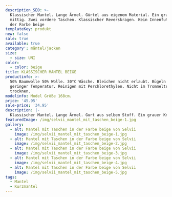 ```yaml
---
description_SEO: >-
  Klassischer Mantel. Lange Ärmel. Gürtel aus eigenem Material. Ein grauer Knopf
  mittig. Zwei vordere Taschen. Klassischer Reverskragen. Kein Innenfutter. In
  der Farbe beige
templateKey: produkt
new: false
sale: true
available: true
category': mäntel/jacken
size:
  - size: UNI
color:
  - color: beige
title: KLASSISCHER MANTEL BEIGE
productinfo: >-
  50% Baumwolle 50% Wolle. 30°C Wäsche. Bleichen nicht erlaubt. Bügeln mit
  geringer Temperatur. Reinigen mit Perchlorethylen. Nicht im Trommeltrockner
  trocknen.
modelinfo: Model Größe 168cm. 
price: '45.95'
sale-price: '34.95'
description: |-
  Klassischer Mantel. Lange Ärmel. Gurt aus selbem Stoff. Ein grauer Knopf mittig. Zwei vordere Taschen. Klassischer Reverskragen. Kein Innenfutter. Farbe beige.
featuredImage: /img/selvii_mantel_mit_taschen_beige-1.jpg
gallery:
  - alt: Mantel mit Taschen in der Farbe beige von Selvii
    image: /img/selvii_mantel_mit_taschen_beige-1.jpg
  - alt: Mantel mit Taschen in der Farbe beige von Selvii
    image: /img/selvii_mantel_mit_taschen_beige-2.jpg
  - alt: Mantel mit Taschen in der Farbe beige von Selvii
    image: /img/selvii_mantel_mit_taschen_beige-3.jpg
  - alt: Mantel mit Taschen in der Farbe beige von Selvii
    image: /img/selvii_mantel_mit_taschen_beige-4.jpg
  - alt: Mantel mit Taschen in der Farbe beige von Selvii
    image: /img/selvii_mantel_mit_taschen_beige-5.jpg
tags:
  - Mantel
  - Kurzmantel
---
```


